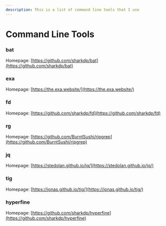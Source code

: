 ```yaml
---
description: This is a list of command line tools that I use
---
```


# Command Line Tools

### bat

Homepage: [https://github.com/sharkdp/bat](https://github.com/sharkdp/bat)

### exa

Homepage: [https://the.exa.website/](https://the.exa.website/)

### fd

Homepage: [https://github.com/sharkdp/fd](https://github.com/sharkdp/fd)

### rg

Homepage: [https://github.com/BurntSushi/ripgrep](https://github.com/BurntSushi/ripgrep)

### jq

Homepage: [https://stedolan.github.io/jq/](https://stedolan.github.io/jq/)

### tig

Homepage: [https://jonas.github.io/tig/](https://jonas.github.io/tig/)

### hyperfine

Homepage: [https://github.com/sharkdp/hyperfine](https://github.com/sharkdp/hyperfine)


